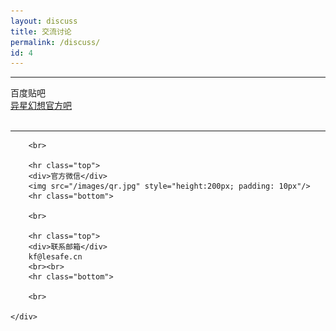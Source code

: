 ```yaml
---
layout: discuss
title: 交流讨论
permalink: /discuss/
id: 4
---
```



<div>
	<div class="align-center">
		<hr class="top">
		<div>百度贴吧</div>
		<a href="http://tieba.baidu.com/f?kw=异星幻想官方" target="_blank">异星幻想官方吧</a>
		<br><br>
		<hr class="bottom">

		<br>

		<hr class="top">
		<div>官方微信</div>
		<img src="/images/qr.jpg" style="height:200px; padding: 10px"/>
		<hr class="bottom">

		<br>

		<hr class="top">
		<div>联系邮箱</div>
		kf@lesafe.cn
		<br><br>
		<hr class="bottom">

		<br>

	</div>
</div>
